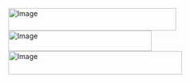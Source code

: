<img width="336" height="45" alt="Image" src="https://github.com/user-attachments/assets/4f56281e-119c-4d65-8c03-944fcf2947f8" />
<img width="287" height="41" alt="Image" src="https://github.com/user-attachments/assets/a251d38a-cae0-4fe9-9182-a7c5973d6fed" />
<img width="348" height="47" alt="Image" src="https://github.com/user-attachments/assets/e0466e49-0426-4900-a3dd-f2410be30f6b" />
